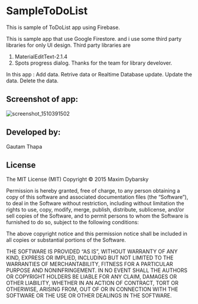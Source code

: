 # SampleToDoList
This is sample of ToDoList app using Firebase.

This is sample app that use Google Firestore. and i use some third party libraries for only UI design.
Third party libraries are
1. MaterialEditText-2.1.4
2. Spots progress dialog.
Thanks for the team for library develover.

In this app :
Add data.
Retrive data or Realtime Database update.
Update the data.
Delete the data.

## Screenshot of app:

![screenshot_1510391502](https://user-images.githubusercontent.com/9721321/32688066-d5337a78-c6ef-11e7-9d12-dabcd9517f8c.png)

## Developed by:
Gautam Thapa

## License
The MIT License (MIT)
Copyright © 2015 Maxim Dybarsky

Permission is hereby granted, free of charge, to any person obtaining a copy
of this software and associated documentation files (the “Software”), to deal
in the Software without restriction, including without limitation the rights
to use, copy, modify, merge, publish, distribute, sublicense, and/or sell
copies of the Software, and to permit persons to whom the Software is
furnished to do so, subject to the following conditions:

The above copyright notice and this permission notice shall be included in
all copies or substantial portions of the Software.

THE SOFTWARE IS PROVIDED “AS IS”, WITHOUT WARRANTY OF ANY KIND, EXPRESS OR
IMPLIED, INCLUDING BUT NOT LIMITED TO THE WARRANTIES OF MERCHANTABILITY,
FITNESS FOR A PARTICULAR PURPOSE AND NONINFRINGEMENT. IN NO EVENT SHALL THE
AUTHORS OR COPYRIGHT HOLDERS BE LIABLE FOR ANY CLAIM, DAMAGES OR OTHER
LIABILITY, WHETHER IN AN ACTION OF CONTRACT, TORT OR OTHERWISE, ARISING FROM,
OUT OF OR IN CONNECTION WITH THE SOFTWARE OR THE USE OR OTHER DEALINGS IN
THE SOFTWARE.

